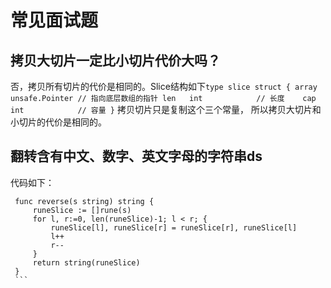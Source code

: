 # 常见面试题

## 拷贝大切片一定比小切片代价大吗？
   否，拷贝所有切片的代价是相同的。Slice结构如下```
    type slice struct {
    	array unsafe.Pointer // 指向底层数组的指针
    	len   int            // 长度   
    	cap   int            // 容量
    }
    ```
   拷贝切片只是复制这个三个常量， 所以拷贝大切片和小切片的代价是相同的。

## 翻转含有中文、数字、英文字母的字符串ds
   代码如下：
   
   ```
    func reverse(s string) string { 
        runeSlice := []rune(s)
        for l, r:=0, len(runeSlice)-1; l < r; {
            runeSlice[l], runeSlice[r] = runeSlice[r], runeSlice[l]
            l++
            r--
        }
        return string(runeSlice)
    }
    ```

